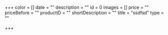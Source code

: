 +++
color = []
date = ""
description = ""
id = 0
images = []
price = ""
priceBefore = ""
productID = ""
shortDescription = ""
title = "ssdfsd"
type = ""

+++
